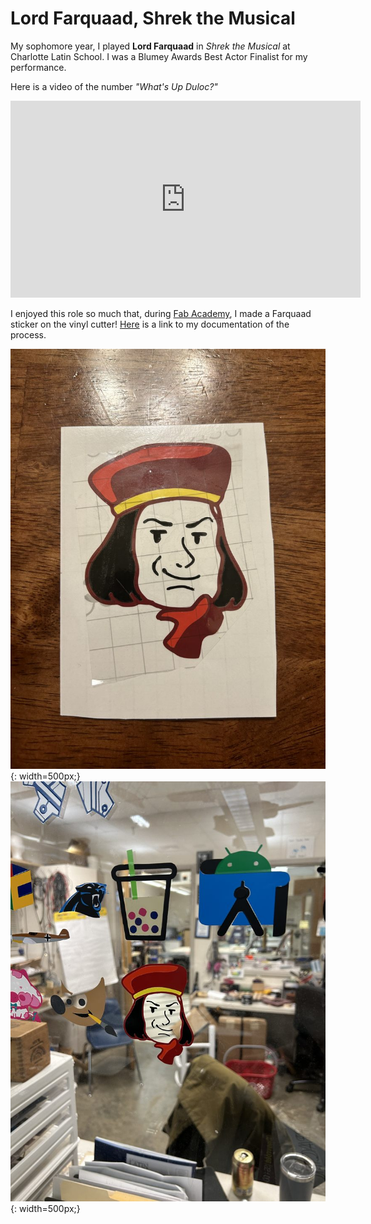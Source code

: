 # Lord Farquaad, Shrek the Musical

My sophomore year, I played **Lord Farquaad** in *Shrek the Musical* at Charlotte Latin School. I was a Blumey Awards Best Actor Finalist for my performance.

Here is a video of the number *"What's Up Duloc?"*

<iframe width="560" height="315" src="https://www.youtube.com/embed/KdQFDuWZpJ0?si=ycnlZ7AksxVm7gkN" title="YouTube video player" frameborder="0" allow="accelerometer; autoplay; clipboard-write; encrypted-media; gyroscope; picture-in-picture; web-share" allowfullscreen></iframe>

I enjoyed this role so much that, during [Fab Academy](../projects/fab-academy/disability-forewarning-system.md), I made a Farquaad sticker on the vinyl cutter! [Here](https://fabacademy.org/2023/labs/charlotte/students/adam-stone/lessons/week3/vinyl-cutting/#lord-farquaad) is a link to my documentation of the process.

![Farquaad Sticker](../assets/images/arts/farquaad/farquaad-sticker.jpg){: width=500px;}
![Farquaad Sticker Lab](../assets/images/arts/farquaad/farquaad-sticker-lab.jpg){: width=500px;}